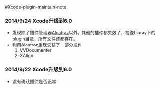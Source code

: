 #Xcode-plugin-maintain-note

### 2014/9/24 Xcode升级到6.0
* 发现除了插件管理器[Alcatraz](http://example.com/ "Alcatraz官方网站")以外，其他的插件都失效了，检查Libray下的plugin目录，所有文件还都存在。
* 利用Alcatraz重现安装了一部分插件
  1. VVDocumenter
  2. XAlign

### 2014/9/22 Xcode升级到6.0
* 没有确认插件是否正常
